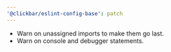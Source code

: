 ```yaml
---
'@clickbar/eslint-config-base': patch
---
```


- Warn on unassigned imports to make them go last.
- Warn on console and debugger statements.
